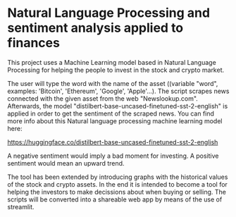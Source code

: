 # Natural Language Processing and sentiment analysis applied to finances


This project uses a Machine Learning model based in Natural Language Processing for helping the people to invest in the stock and crypto market.

The user will type the word with the name of the asset ((variable "word", examples: 'Bitcoin', 'Ethereum', 'Google', 'Apple'...). The script scrapes news connected with the given asset from the web "Newslookup.com". Afterwards, the model "distilbert-base-uncased-finetuned-sst-2-english" is applied in order to get the sentiment of the scraped news. You can find more info about this Natural language processing machine learning model here:

https://huggingface.co/distilbert-base-uncased-finetuned-sst-2-english


A negative sentiment would imply a bad moment for investing. A positive sentiment would mean an upward trend.

The tool has been extended by introducing graphs with the historical values of the stock and crypto assets. In the end it is intended to become a tool for helping the investors to make decissions about when buying or selling. The scripts will be converted into a shareable web app by means of the use of streamlit. 
